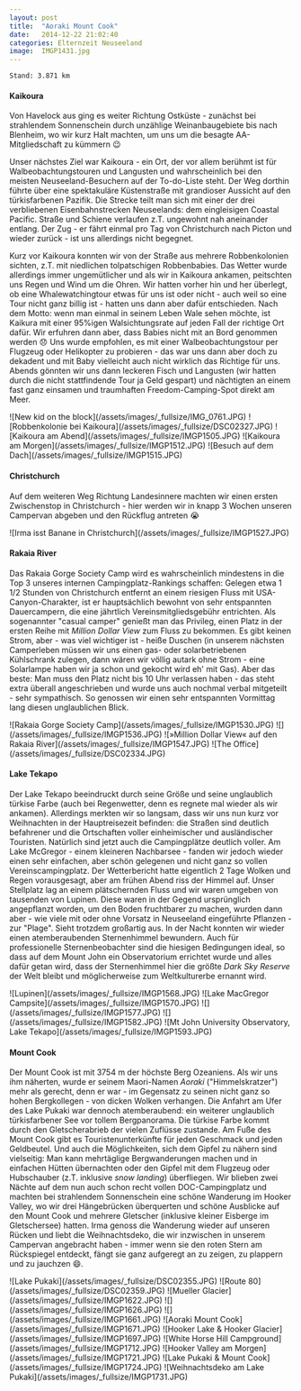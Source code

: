 ```yaml
---
layout: post
title:  "Aoraki Mount Cook"
date:   2014-12-22 21:02:40
categories: Elternzeit Neuseeland
image:  IMGP1431.jpg
---
```

	Stand: 3.871 km

#### Kaikoura

Von Havelock aus ging es weiter Richtung Ostküste - zunächst bei strahlendem Sonnenschein durch unzählige Weinanbaugebiete bis nach Blenheim, wo wir kurz Halt machten, um uns um die besagte AA-Mitgliedschaft zu kümmern :wink:

Unser nächstes Ziel war Kaikoura - ein Ort, der vor allem berühmt ist für Walbeobachtungstouren und Langusten und wahrscheinlich bei den meisten Neuseeland-Besuchern auf der To-do-Liste steht. Der Weg dorthin führte über eine spektakuläre Küstenstraße mit grandioser Aussicht auf den türkisfarbenen Pazifik. Die Strecke teilt man sich mit einer der drei verbliebenen Eisenbahnstrecken Neuseelands: dem eingleisigen Coastal Pacific. Straße und Schiene verlaufen z.T. ungewohnt nah aneinander entlang. Der Zug - er fährt einmal pro Tag von Christchurch nach Picton und wieder zurück - ist uns allerdings nicht begegnet.

Kurz vor Kaikoura konnten wir von der Straße aus mehrere Robbenkolonien sichten, z.T. mit niedlichen tolpatschigen Robbenbabies. Das Wetter wurde allerdings immer ungemütlicher und als wir in Kaikoura ankamen, peitschten uns Regen und Wind um die Ohren. Wir hatten vorher hin und her überlegt, ob eine Whalewatchingtour etwas für uns ist oder nicht - auch weil so eine Tour nicht ganz billig ist - hatten uns dann aber dafür entschieden. Nach dem Motto: wenn man einmal in seinem Leben Wale sehen möchte, ist Kaikura mit einer 95%igen Walsichtungsrate auf jeden Fall der richtige Ort dafür. Wir erfuhren dann aber, dass Babies nicht mit an Bord genommen werden :disappointed: Uns wurde empfohlen, es mit einer Walbeobachtungstour per Flugzeug oder Helikopter zu probieren - das war uns dann aber doch zu dekadent und mit Baby vielleicht auch nicht wirklich das Richtige für uns. Abends gönnten wir uns dann leckeren Fisch und Langusten (wir hatten durch die nicht stattfindende Tour ja Geld gespart) und nächtigten an einem fast ganz einsamen und traumhaften Freedom-Camping-Spot direkt am Meer.

<div class="carousel">
![New kid on the block](/assets/images/_fullsize/IMG_0761.JPG)
![Robbenkolonie bei Kaikoura](/assets/images/_fullsize/DSC02327.JPG)
![Kaikoura am Abend](/assets/images/_fullsize/IMGP1505.JPG)
![Kaikoura am Morgen](/assets/images/_fullsize/IMGP1512.JPG)
![Besuch auf dem Dach](/assets/images/_fullsize/IMGP1515.JPG)
</div>

#### Christchurch

Auf dem weiteren Weg Richtung Landesinnere machten wir einen ersten Zwischenstop in Christchurch - hier werden wir in knapp 3 Wochen unseren Campervan abgeben und den Rückflug antreten :sob:

<div class="carousel">
![Irma isst Banane in Christchurch](/assets/images/_fullsize/IMGP1527.JPG)
</div>

#### Rakaia River

Das Rakaia Gorge Society Camp wird es wahrscheinlich mindestens in die Top 3 unseres internen Campingplatz-Rankings schaffen: Gelegen etwa 1 1/2 Stunden von Christchurch entfernt an einem riesigen Fluss mit USA-Canyon-Charakter, ist er hauptsächlich bewohnt von sehr entspannten Dauercampern, die eine jährtlich Vereinsmitgliedsgebühr entrichten. Als sogenannter "casual camper" genießt man das Privileg, einen Platz in der ersten Reihe mit *Million Dollar View* zum Fluss zu bekommen. Es gibt keinen Strom, aber - was viel wichtiger ist - heiße Duschen (in unserem nächsten Camperleben müssen wir uns einen gas- oder solarbetriebenen Kühlschrank zulegen, dann wären wir völlig autark ohne Strom - eine Solarlampe haben wir ja schon und gekocht wird eh' mit Gas). Aber das beste: Man muss den Platz nicht bis 10 Uhr verlassen haben - das steht extra überall angeschrieben und wurde uns auch nochmal verbal mitgeteilt - sehr sympathisch. So genossen wir einen sehr entspannten Vormittag lang diesen unglaublichen Blick.

<div class="carousel">
![Rakaia Gorge Society Camp](/assets/images/_fullsize/IMGP1530.JPG)
![](/assets/images/_fullsize/IMGP1536.JPG)
![»Million Dollar View« auf den Rakaia River](/assets/images/_fullsize/IMGP1547.JPG)
![The Office](/assets/images/_fullsize/DSC02334.JPG)
</div>

#### Lake Tekapo

Der Lake Tekapo beeindruckt durch seine Größe und seine unglaublich türkise Farbe (auch bei Regenwetter, denn es regnete mal wieder als wir ankamen). Allerdings merkten wir so langsam, dass wir uns nun kurz vor Weihnachten in der Hauptreisezeit befinden: die Straßen sind deutlich befahrener und die Ortschaften voller einheimischer und ausländischer Touristen. Natürlich sind jetzt auch die Campingplätze deutlich voller. Am Lake McGregor - einem kleineren Nachbarsee - fanden wir jedoch wieder einen sehr einfachen, aber schön gelegenen und nicht ganz so vollen Vereinscampingplatz. Der Wetterbericht hatte eigentlich 2 Tage Wolken und Regen vorausgesagt, aber am frühen Abend riss der Himmel auf. Unser Stellplatz lag an einem plätschernden Fluss und wir waren umgeben von tausenden von Lupinen. Diese waren in der Gegend ursprünglich angepflanzt worden, um den Boden fruchtbarer zu machen, wurden dann aber - wie viele mit oder ohne Vorsatz in Neuseeland eingeführte Pflanzen - zur "Plage". Sieht trotzdem großartig aus. In der Nacht konnten wir wieder einen atemberaubenden Sternenhimmel bewundern. Auch für professionelle Sternenbeobachter sind die hiesigen Bedingungen ideal, so dass auf dem Mount John ein Observatorium errichtet wurde und alles dafür getan wird, dass der Sternenhimmel hier die größte *Dark Sky Reserve* der Welt bleibt und möglicherweise zum Weltkulturerbe ernannt wird.

<div class="carousel">
![Lupinen](/assets/images/_fullsize/IMGP1568.JPG)
![Lake MacGregor Campsite](/assets/images/_fullsize/IMGP1570.JPG)
![](/assets/images/_fullsize/IMGP1577.JPG)
![](/assets/images/_fullsize/IMGP1582.JPG)
![Mt John University Observatory, Lake Tekapo](/assets/images/_fullsize/IMGP1593.JPG)
</div>

#### Mount Cook

Der Mount Cook ist mit 3754 m der höchste Berg Ozeaniens. Als wir uns ihm näherten, wurde er seinem Maori-Namen *Aoraki* ("Himmelskratzer") mehr als gerecht, denn er war - im Gegensatz zu seinen nicht ganz so hohen Bergkollegen - von dicken Wolken verhangen. Die Anfahrt am Ufer des Lake Pukaki war dennoch atemberaubend: ein weiterer unglaublich türkisfarbener See vor tollem Bergpanorama. Die türkise Farbe kommt durch den Gletscherabrieb der vielen Zuflüsse zustande. Am Fuße des Mount Cook gibt es Touristenunterkünfte für jeden Geschmack und jeden Geldbeutel. Und auch die Möglichkeiten, sich dem Gipfel zu nähern sind vielseitig: Man kann mehrtäglige Bergwanderungen machen und in einfachen Hütten übernachten oder den Gipfel mit dem Flugzeug oder Hubschauber (z.T. inklusive *snow landing*) überfliegen. Wir blieben zwei Nächte auf dem nun auch schon recht vollen DOC-Campingplatz und machten bei strahlendem Sonnenschein eine schöne Wanderung im Hooker Valley, wo wir drei Hängebrücken überquerten und schöne Ausblicke auf den Mount Cook und mehrere Gletscher (inklusive kleiner Eisberge im Gletschersee) hatten. Irma genoss die Wanderung wieder auf unseren Rücken und liebt die Weihnachtsdeko, die wir inzwischen in unserem Campervan angebracht haben - immer wenn sie den roten Stern am Rückspiegel entdeckt, fängt sie ganz aufgeregt an zu zeigen, zu plappern und zu jauchzen :smile:.

<div class="carousel">
![Lake Pukaki](/assets/images/_fullsize/DSC02355.JPG)
![Route 80](/assets/images/_fullsize/DSC02359.JPG)
![Mueller Glacier](/assets/images/_fullsize/IMGP1622.JPG)
![](/assets/images/_fullsize/IMGP1626.JPG)
![](/assets/images/_fullsize/IMGP1661.JPG)
![Aoraki Mount Cook](/assets/images/_fullsize/IMGP1671.JPG)
![Hooker Lake & Hooker Glacier](/assets/images/_fullsize/IMGP1697.JPG)
![White Horse Hill Campground](/assets/images/_fullsize/IMGP1712.JPG)
![Hooker Valley am Morgen](/assets/images/_fullsize/IMGP1721.JPG)
![Lake Pukaki & Mount Cook](/assets/images/_fullsize/IMGP1724.JPG)
![Weihnachtsdeko am Lake Pukaki](/assets/images/_fullsize/IMGP1731.JPG)
</div>
